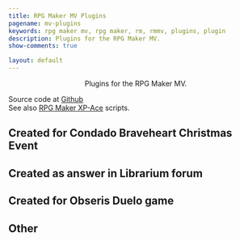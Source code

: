 ```yaml
---
title: RPG Maker MV Plugins
pagename: mv-plugins
keywords: rpg maker mv, rpg maker, rm, rmmv, plugins, plugin
description: Plugins for the RPG Maker MV.
show-comments: true

layout: default
---
```

<p align="center">Plugins for the RPG Maker MV.</p>

Source code at [Github](https://github.com/HermesPasser/RMMV-Plugins)   
See also [RPG Maker XP-Ace](https://github.com/HermesPasser/RGSS-Scripts) scripts.  

## Created for Condado Braveheart Christmas Event

## Created as answer in Librarium forum

## Created for Obseris Duelo game

## Other


